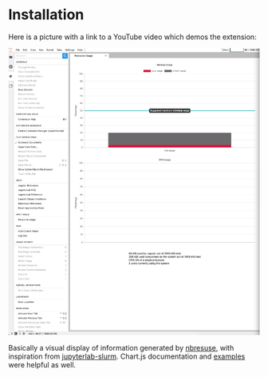 # Installation

Here is a picture with a link to a YouTube video which demos the extension:

[![JupyterLab Resuse Demo](docs/jupyterlab_resuse.png)](https://youtu.be/xJeN74vQ1EA)

Basically a visual display of information generated by [nbresuse](https://github.com/yuvipanda/nbresuse), with inspiration from [jupyterlab-slurm](https://github.com/NERSC/jupyterlab-slurm). Chart.js documentation and [examples](https://www.chartjs.org/samples/latest/) were helpful as well.
